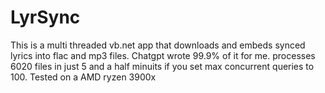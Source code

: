 # LyrSync

This is a multi threaded vb.net app that downloads and embeds synced lyrics into flac and mp3 files.
Chatgpt wrote 99.9% of it for me. 
processes 6020 files in just 5 and a half minuits if you set max concurrent queries to 100. Tested on a AMD ryzen 3900x
